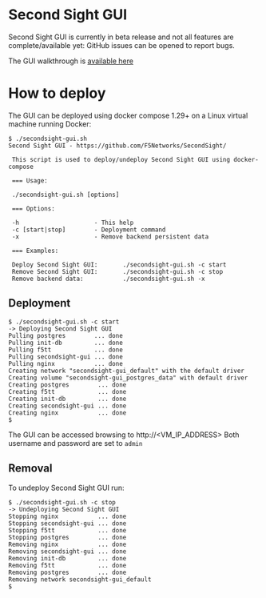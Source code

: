 # Second Sight GUI

Second Sight GUI is currently in beta release and not all features are complete/available yet: GitHub issues can be opened to report bugs.

The GUI walkthrough is [available here](/contrib/GUI/USAGE.md)

# How to deploy

The GUI can be deployed using docker compose 1.29+ on a Linux virtual machine running Docker:

```
$ ./secondsight-gui.sh 
Second Sight GUI - https://github.com/F5Networks/SecondSight/

 This script is used to deploy/undeploy Second Sight GUI using docker-compose

 === Usage:

 ./secondsight-gui.sh [options]

 === Options:

 -h                     - This help
 -c [start|stop]        - Deployment command
 -x                     - Remove backend persistent data

 === Examples:

 Deploy Second Sight GUI:       ./secondsight-gui.sh -c start
 Remove Second Sight GUI:       ./secondsight-gui.sh -c stop
 Remove backend data:           ./secondsight-gui.sh -x
```

## Deployment

```
$ ./secondsight-gui.sh -c start
-> Deploying Second Sight GUI
Pulling postgres        ... done
Pulling init-db         ... done
Pulling f5tt            ... done
Pulling secondsight-gui ... done
Pulling nginx           ... done
Creating network "secondsight-gui_default" with the default driver
Creating volume "secondsight-gui_postgres_data" with default driver
Creating postgres        ... done
Creating f5tt            ... done
Creating init-db         ... done
Creating secondsight-gui ... done
Creating nginx           ... done
$
```

The GUI can be accessed browsing to http://<VM_IP_ADDRESS>
Both username and password are set to `admin`

## Removal

To undeploy Second Sight GUI run:

```
$ ./secondsight-gui.sh -c stop
-> Undeploying Second Sight GUI
Stopping nginx           ... done
Stopping secondsight-gui ... done
Stopping f5tt            ... done
Stopping postgres        ... done
Removing nginx           ... done
Removing secondsight-gui ... done
Removing init-db         ... done
Removing f5tt            ... done
Removing postgres        ... done
Removing network secondsight-gui_default
$
```
